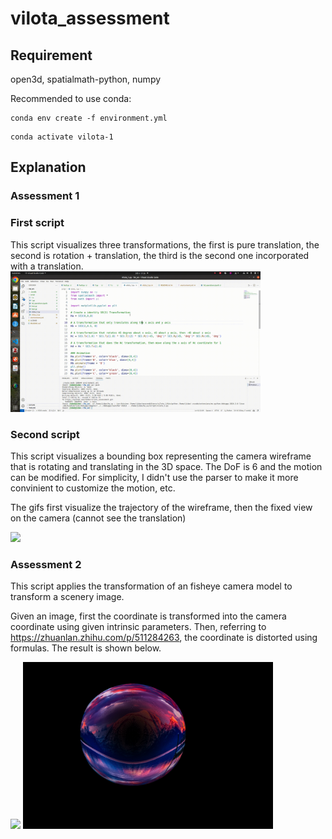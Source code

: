 # vilota_assessment

## Requirement

open3d, spatialmath-python, numpy

Recommended to use conda: 
```
conda env create -f environment.yml
```
```
conda activate vilota-1
```
## Explanation

### Assessment 1

### First script

This script visualizes three transformations, the first is pure translation, the second is rotation + translation, the third is the second one incorporated with a translation.
<img src="gifs/1.gif" width="400"/>


### Second script

This script visualizes a bounding box representing the camera wireframe that is rotating and translating in the 3D space. The DoF is 6 and the motion can be modified. For simplicity, I didn't use the parser to make it more convinient to customize the motion, etc.

The gifs first visualize the trajectory of the wireframe, then the fixed view on the camera (cannot see the translation)

<img src="gifs/2.gif" width="400"/>

### Assessment 2

This script applies the transformation of an fisheye camera model to transform a scenery image.

Given an image, first the coordinate is transformed into the camera coordinate using given intrinsic parameters. Then, referring to https://zhuanlan.zhihu.com/p/511284263, the coordinate is distorted using formulas. The result is shown below.

<img src="figs/input_image.png" width="400"/>
<img src="figs/1.png" width="400"/>

